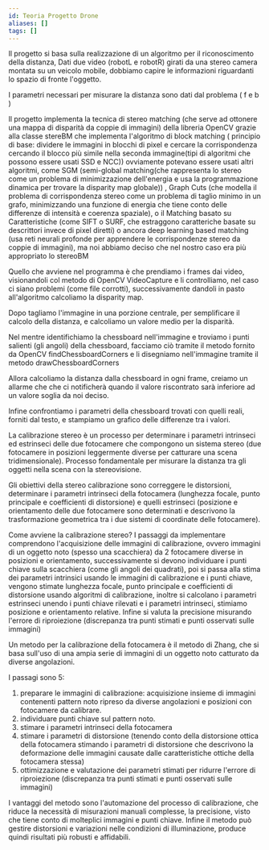 ```yaml
---
id: Teoria Progetto Drone
aliases: []
tags: []
---
```


Il progetto si basa sulla realizzazione di un algoritmo per il riconoscimento della distanza,
Dati due video (robotL e robotR) girati da una stereo camera montata su un veicolo mobile, dobbiamo capire le informazioni riguardanti lo spazio di fronte l'oggetto.

I parametri necessari per misurare la distanza sono dati dal problema ( f e b )

Il progetto implementa la tecnica di stereo matching (che serve ad ottonere una mappa di disparità da coppie di immagini) della libreria OpenCV grazie alla classe stereBM che implementa l'algoritmo di block matching ( principio di base: dividere le immagini in blocchi di pixel e cercare la corrispondenza cercando il blocco più simile nella seconda immagine(tipi di algoritmi che possono essere usati SSD e NCC))
	ovviamente potevano essere usati altri algoritmi, come SGM (semi-global matching(che rappresenta lo stereo come un problema di minimizzazione dell'energia e usa la programmazione dinamica per trovare la disparity map globale)) , Graph Cuts (che modella il problema di corrispondenza stereo come un problema di taglio minimo in un grafo, minimizzando una funzione di energia che tiene conto delle differenze di intensità e coerenza spaziale), o il Matching basato su Caratteristiche (come SIFT o SURF, che estraggono caratteriche basate su descrittori invece di pixel diretti) o ancora deep learning based matching (usa reti neurali profonde per apprendere le corrispondenze stereo da coppie di immagini), ma noi abbiamo deciso che nel nostro caso era più appropriato lo stereoBM

Quello che avviene nel programma è che prendiamo i frames dai video, visionandoli col metodo di OpenCV VideoCapture e li controlliamo, nel caso ci siano problemi (come file corrotti), successivamente dandoli in pasto all'algoritmo calcoliamo la disparity map.

Dopo tagliamo l'immagine in una porzione centrale, per semplificare il calcolo della distanza, e calcoliamo un valore medio per la disparità.

Nel mentre identifichiamo la chessboard nell'immagine e troviamo i punti salienti (gli angoli) della chessboard, facciamo ciò tramite il metodo fornito da OpenCV findChessboardCorners e li disegniamo nell'immagine tramite il metodo drawChessboardCorners

Allora calcoliamo la distanza dalla chessboard in ogni frame, creiamo un allarme che che ci notificherà quando il valore riscontrato sarà inferiore ad un valore soglia da noi deciso.

Infine confrontiamo i parametri della chessboard trovati con quelli reali, forniti dal testo, e stampiamo un grafico delle differenze tra i valori.

La calibrazione stereo è un processo per determinare i parametri intrinseci ed estrinseci delle due fotocamere che compongono un sistema stereo (due fotocamere in posizioni leggermente diverse per catturare una scena tridimensionale).
Processo fondamentale per misurare la distanza tra gli oggetti nella scena con la stereovisione.

Gli obiettivi della stereo calibrazione sono correggere le distorsioni, determinare i parametri intrinseci della fotocamera (lunghezza focale, punto principale e coefficienti di distorsione) e quelli estrinseci (posizione e orientamento delle due fotocamere sono determinati e descrivono la trasformazione geometrica tra i due sistemi di coordinate delle fotocamere).

Come avviene la calibrazione stereo?
I passaggi da implementare comprendono l'acquisizione delle immagini di calibrazione, ovvero immagini di un oggetto noto (spesso una scacchiera) da 2 fotocamere diverse in posizioni e orientamento, successivamente si devono individuare i punti chiave sulla scacchiera (come gli angoli dei quadrati), poi si passa alla stima dei parametri intrinsici usando le immagini di calibrazione e i punti chiave, vengono stimate lunghezza focale, punto principale e coefficienti di distorsione usando algoritmi di calibrazione, inoltre si calcolano i parametri estrinseci unendo i punti chiave rilevati e i parametri intrinseci, stimiamo posizione e orientamento relative. Infine si valuta la precisione misurando l'errore di riproiezione (discrepanza tra punti stimati e punti osservati sulle immagini)

Un metodo per la calibrazione della fotocamera è il metodo di Zhang, che si basa sull'uso di una ampia serie di immagini di un oggetto noto catturato da diverse angolazioni.

I passagi sono 5:
1. preparare le immagini di calibrazione: acquisizione insieme di immagini contenenti pattern noto ripreso da diverse angolazioni e posizioni con fotocamere da calibrare.
2. individuare punti chiave sul pattern noto.
3. stimare i parametri intrinseci della fotocamera
4. stimare i parametri di distorsione (tenendo conto della distorsione ottica della fotocamera stimando i parametri di distorsione che descrivono la deformazione delle immagini causate dalle caratteristiche ottiche della fotocamera stessa)
5. ottimizzazione e valutazione dei parametri stimati per ridurre l'errore di riproiezione (discrepanza tra punti stimati e punti osservati sulle immagini)

I vantaggi del metodo sono l'automazione del processo di calibrazione, che riduce la necessità di misurazioni manuali complesse, la precisione, visto che tiene conto di molteplici immagini e punti chiave. Infine il metodo può gestire distorsioni e variazioni nelle condizioni di illuminazione, produce quindi risultati più robusti e affidabili.

